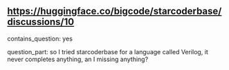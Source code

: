 ## https://huggingface.co/bigcode/starcoderbase/discussions/10

contains_question: yes

question_part: so I tried starcoderbase for a language called Verilog, it never completes anything, an I missing anything?